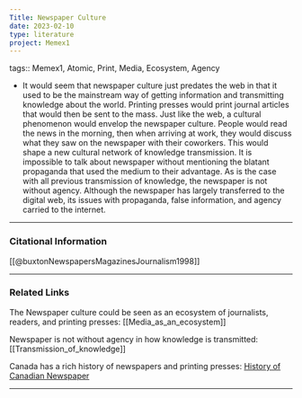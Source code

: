 ```yaml
---
Title: Newspaper Culture
date: 2023-02-10
type: literature
project: Memex1
---
```

tags:: Memex1, Atomic, Print, Media, Ecosystem, Agency

- It would seem that newspaper culture just predates the web in that it used to be the mainstream way of getting information and transmitting knowledge about the world. Printing presses would print journal articles that would then be sent to the mass. Just like the web, a cultural phenomenon would envelop the newspaper culture. People would read the news in the morning, then when arriving at work, they would discuss what they saw on the newspaper with their coworkers. This would shape a new cultural network of knowledge transmission. It is impossible to talk about newspaper without mentioning the blatant propaganda that used the medium to their advantage. As is the case with all previous transmission of knowledge, the newspaper is not without agency. Although the newspaper has largely transferred to the digital web, its issues with propaganda, false information, and agency carried to the internet.  

---
### Citational Information

[[@buxtonNewspapersMagazinesJournalism1998]]

---

### Related Links

The Newspaper culture could be seen as an ecosystem of journalists, readers, and printing presses: [[Media_as_an_ecosystem]]

Newspaper is not without agency in how knowledge is transmitted: [[Transmission_of_knowledge]]

Canada has a rich history of newspapers and printing presses: [History of Canadian Newspaper](https://en.wikipedia.org/wiki/History_of_Canadian_newspapers)

---
